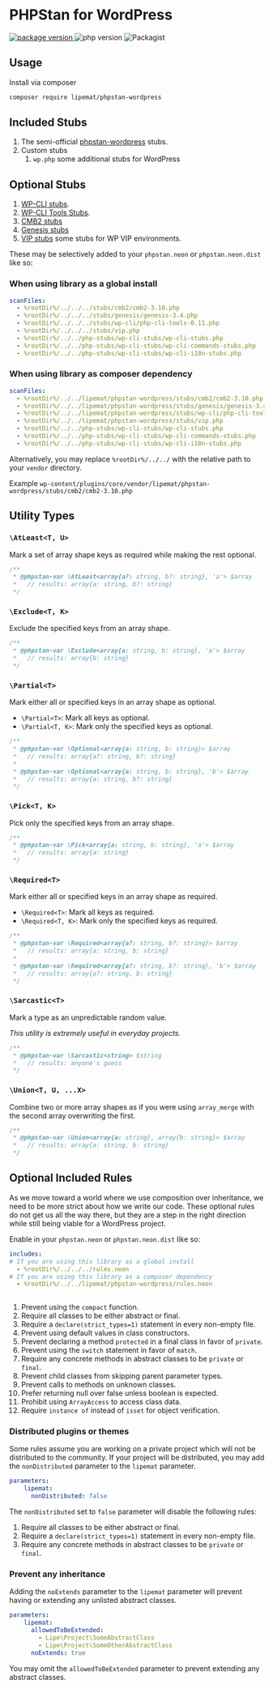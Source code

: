 # PHPStan for WordPress

<p>
<a href="https://github.com/lipemat/phpstan-wordpress/releases">
<img alt="package version" src="https://img.shields.io/packagist/v/lipemat/phpstan-wordpress.svg?label=version" />
</a>
    <img alt="php version" src="https://img.shields.io/packagist/php-v/lipemat/phpstan-wordpress.svg?color=brown" />
    <img alt="Packagist" src="https://img.shields.io/packagist/l/lipemat/wp-phpcs.svg">
</p>

## Usage

Install via composer

```bash
composer require lipemat/phpstan-wordpress
```

## Included Stubs
1. The semi-official <a href="https://github.com/szepeviktor/phpstan-wordpress">phpstan-wordpress</a> stubs.
2. Custom stubs
   1. `wp.php` some additional stubs for WordPress

## Optional Stubs

1. <a href="https://github.com/php-stubs/wp-cli-stubs">WP-CLI stubs</a>.
2. <a href="https://github.com/lipemat/phpstan-wordpress/tree/master/stubs/wp-cli/php-cli-tools-0.11.11.php">WP-CLI Tools Stubs</a>.
3. [CMB2 stubs](https://github.com/lipemat/phpstan-wordpress/tree/master/stubs/cmb2/)
4. [Genesis stubs](https://github.com/lipemat/phpstan-wordpress/tree/master/stubs/genesis/)
5. [VIP stubs](https://github.com/lipemat/phpstan-wordpress/tree/master/stubs/vip.php) some stubs for WP VIP environments.

These may be selectively added to your `phpstan.neon` or `phpstan.neon.dist` like so:

### When using library as a global install


```yml
scanFiles:
  - %rootDir%/../../../stubs/cmb2/cmb2-3.10.php
  - %rootDir%/../../../stubs/genesis/genesis-3.4.php
  - %rootDir%/../../../stubs/wp-cli/php-cli-tools-0.11.php
  - %rootDir%/../../../stubs/vip.php
  - %rootDir%/../../php-stubs/wp-cli-stubs/wp-cli-stubs.php
  - %rootDir%/../../php-stubs/wp-cli-stubs/wp-cli-commands-stubs.php
  - %rootDir%/../../php-stubs/wp-cli-stubs/wp-cli-i18n-stubs.php
```

### When using library as composer dependency

```yml
scanFiles:
  - %rootDir%/../../lipemat/phpstan-wordpress/stubs/cmb2/cmb2-3.10.php
  - %rootDir%/../../lipemat/phpstan-wordpress/stubs/genesis/genesis-3.4.php
  - %rootDir%/../../lipemat/phpstan-wordpress/stubs/wp-cli/php-cli-tools-0.11.php
  - %rootDir%/../../lipemat/phpstan-wordpress/stubs/vip.php
  - %rootDir%/../../php-stubs/wp-cli-stubs/wp-cli-stubs.php
  - %rootDir%/../../php-stubs/wp-cli-stubs/wp-cli-commands-stubs.php
  - %rootDir%/../../php-stubs/wp-cli-stubs/wp-cli-i18n-stubs.php
```

Alternatively, you may replace `%rootDir%/../../` with the relative path to your `vendor` directory.

Example `wp-content/plugins/core/vendor/lipemat/phpstan-wordpress/stubs/cmb2/cmb2-3.10.php`

## Utility Types


### `\AtLeast<T, U>`

Mark a set of array shape keys as required while making the rest optional.

```php
/**
 * @phpstan-var \AtLeast<array{a?: string, b?: string}, 'a'> $array
 *   // results: array{a: string, b?: string}
 */
```

### `\Exclude<T, K>`

Exclude the specified keys from an array shape.

```php
/**
 * @phpstan-var \Exclude<array{a: string, b: string}, 'a'> $array
 *   // results: array{b: string}
 */
```

### `\Partial<T>`

Mark either all or specified keys in an array shape as optional.

- `\Partial<T>`: Mark all keys as optional.
- `\Partial<T, K>`: Mark only the specified keys as optional.

```php
/**
 * @phpstan-var \Optional<array{a: string, b: string}> $array
 *   // results: array{a?: string, b?: string}
 * 
 * @phpstan-var \Optional<array{a: string, b: string}, 'b'> $array
 *   // results: array{a: string, b?: string}
 */
```

### `\Pick<T, K>`

Pick only the specified keys from an array shape.

```php
/**
 * @phpstan-var \Pick<array{a: string, b: string}, 'a'> $array
 *   // results: array{a: string}
 */
```

### `\Required<T>`

Mark either all or specified keys in an array shape as required.

- `\Required<T>`: Mark all keys as required.
- `\Required<T, K>`: Mark only the specified keys as required.

```php
/**
 * @phpstan-var \Required<array{a?: string, b?: string}> $array
 *   // results: array{a: string, b: string}
 *                                                            
 * @phpstan-var \Required<array{a?: string, b?: string}, 'b'> $array
 *   // results: array{a?: string, b: string}                                                  
 */
```

### `\Sarcastic<T>`

Mark a type as an unpredictable random value.

_This utility is extremely useful in everyday projects._

```php
/**
 * @phpstan-var \Sarcastic<string> $string
 *   // results: anyone's guess
 */
```

### `\Union<T, U, ...X>`

Combine two or more array shapes as if you were using `array_merge` with the second array overwriting the first.

```php
/**
 * @phpstan-var \Union<array{a: string}, array{b: string}> $array
 *   // results: array{a: string, b: string}
 */
```

## Optional Included Rules

As we move toward a world where we use composition over inheritance, we need to be more strict about how we write our code.
These optional rules do not get us all the way there, but they are a step in the right direction while still being viable for a WordPress project.

Enable in your `phpstan.neon` or `phpstan.neon.dist` like so:

```yml
includes:
# If you are using this library as a global install
  - %rootDir%/../../../rules.neon
# If you are using this library as a composer dependency
  - %rootDir%/../../lipemat/phpstan-wordpress/rules.neon
  
```

1. Prevent using the `compact` function.
2. Require all classes to be either abstract or final.
3. Require a `declare(strict_types=1)` statement in every non-empty file.
4. Prevent using default values in class constructors.
5. Prevent declaring a method `protected` in a final class in favor of `private`.
6. Prevent using the `switch` statement in favor of `match`.
7. Require any concrete methods in abstract classes to be `private` or `final`.
8. Prevent child classes from skipping parent parameter types.
9. Prevent calls to methods on unknown classes.
10. Prefer returning null over false unless boolean is expected.
11. Prohibit using `ArrayAccess` to access class data.
12. Require `instance of` instead of `isset` for object verification.

### Distributed plugins or themes
Some rules assume you are working on a private project which will not be distributed to the community. 
If your project will be distributed, you may add the `nonDistributed` parameter to the `lipemat` parameter.

```yml
parameters:
    lipemat:
      nonDistributed: false
```
The `nonDistributed` set to `false` parameter will disable the following rules:
1. Require all classes to be either abstract or final.
2. Require a `declare(strict_types=1)` statement in every non-empty file.
3. Require any concrete methods in abstract classes to be `private` or `final`.

### Prevent any inheritance
Adding the `noExtends` parameter to the `lipemat` parameter will prevent having or extending any unlisted abstract classes. 

```yml
parameters:
    lipemat:
      allowedToBeExtended: 
        - Lipe\Project\SomeAbstractClass
        - Lipe\Project\SomeOtherAbstractClass
      noExtends: true
```

You may omit the `allowedToBeExtended` parameter to prevent extending any abstract classes.
